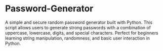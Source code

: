 # Password-Generator
A simple and secure random password generator built with Python. This script allows users to generate strong passwords with a combination of uppercase, lowercase, digits, and special characters. Perfect for beginners learning string manipulation, randomness, and basic user interaction in Python.
